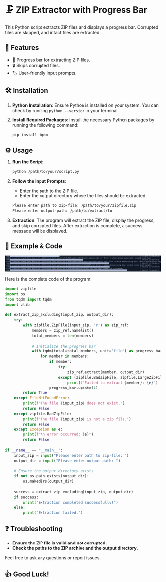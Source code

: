 # 🗜️ ZIP Extractor with Progress Bar

This Python script extracts ZIP files and displays a progress bar. Corrupted files are skipped, and intact files are extracted.

## 📝 Features
- 🚀 Progress bar for extracting ZIP files.
- 🔒 Skips corrupted files.
- 🏷️ User-friendly input prompts.

## 🛠️ Installation

1. **Python Installation**: Ensure Python is installed on your system. You can check by running `python --version` in your terminal.
2. **Install Required Packages**: Install the necessary Python packages by running the following command:

    ```sh
    pip install tqdm
    ```

## ⚙️ Usage
1. **Run the Script**:
    ```sh
    python /path/to/your/script.py
    ```

2. **Follow the Input Prompts**:
    - Enter the path to the ZIP file.
    - Enter the output directory where the files should be extracted.

    ```sh
    Please enter path to zip-file: /path/to/your/zipfile.zip
    Please enter output-path: /path/to/extract/to
    ```

3. **Extraction**: The program will extract the ZIP file, display the progress, and skip corrupted files. After extraction is complete, a success message will be displayed.

## 📜 Example & Code

![Screenshot of the ZIP Extractor](screenshots/Screenshot_20240527_215650.png)

Here is the complete code of the program:

```python
import zipfile
import os
from tqdm import tqdm
import zlib

def extract_zip_excluding(input_zip, output_dir):
    try:
        with zipfile.ZipFile(input_zip, 'r') as zip_ref:
            members = zip_ref.namelist()
            total_members = len(members)
            
            # Initialize the progress bar
            with tqdm(total=total_members, unit='file') as progress_bar:
                for member in members:
                    if member:
                        try:
                            zip_ref.extract(member, output_dir)
                        except (zipfile.BadZipFile, zipfile.LargeZipFile, zlib.error) as e:
                            print(f"Failed to extract {member}: {e}")
                    progress_bar.update(1)
        return True
    except FileNotFoundError:
        print(f"The file {input_zip} does not exist.")
        return False
    except zipfile.BadZipFile:
        print(f"The file {input_zip} is not a zip file.")
        return False
    except Exception as e:
        print(f"An error occurred: {e}")
        return False

if __name__ == "__main__":
    input_zip = input("Please enter path to zip-file: ")
    output_dir = input("Please enter output-path: ")

    # Ensure the output directory exists
    if not os.path.exists(output_dir):
        os.makedirs(output_dir)

    success = extract_zip_excluding(input_zip, output_dir)
    if success:
        print("Extraction completed successfully!")
    else:
        print("Extraction failed.")
```

## ❓ Troubleshooting
- **Ensure the ZIP file is valid and not corrupted.**
- **Check the paths to the ZIP archive and the output directory.**

Feel free to ask any questions or report issues.

## 👍 Good Luck!

